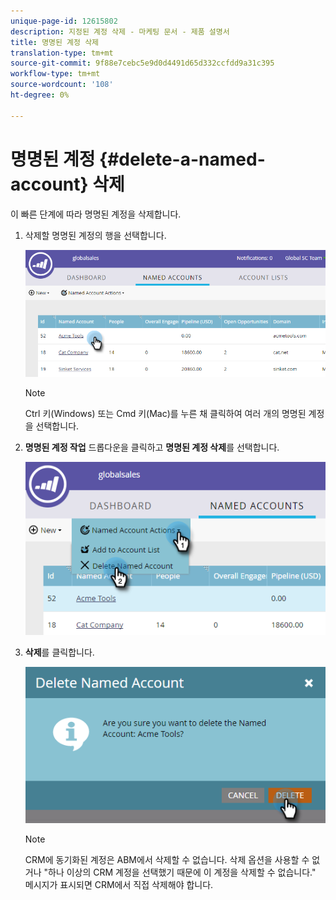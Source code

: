 ```yaml
---
unique-page-id: 12615802
description: 지정된 계정 삭제 - 마케팅 문서 - 제품 설명서
title: 명명된 계정 삭제
translation-type: tm+mt
source-git-commit: 9f88e7cebc5e9d0d4491d65d332ccfdd9a31c395
workflow-type: tm+mt
source-wordcount: '108'
ht-degree: 0%

---
```



# 명명된 계정 {#delete-a-named-account} 삭제

이 빠른 단계에 따라 명명된 계정을 삭제합니다.

1. 삭제할 명명된 계정의 행을 선택합니다.

   ![](assets/seven-1.png)

   >[!NOTE]
   >
   >Ctrl 키(Windows) 또는 Cmd 키(Mac)를 누른 채 클릭하여 여러 개의 명명된 계정을 선택합니다.

1. **명명된 계정 작업** 드롭다운을 클릭하고 **명명된 계정 삭제**&#x200B;를 선택합니다.

   ![](assets/eight-1.png)

1. **삭제**&#x200B;를 클릭합니다.

   ![](assets/nine-1.png)

   >[!NOTE]
   >
   >CRM에 동기화된 계정은 ABM에서 삭제할 수 없습니다. 삭제 옵션을 사용할 수 없거나 &quot;하나 이상의 CRM 계정을 선택했기 때문에 이 계정을 삭제할 수 없습니다.&quot; 메시지가 표시되면 CRM에서 직접 삭제해야 합니다.
